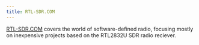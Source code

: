 ```yaml
---
title: RTL-SDR.COM
---
```

[RTL-SDR.COM](https://www.rtl-sdr.com/) covers the world of software-defined radio,
focusing mostly on inexpensive projects based on the RTL2832U SDR radio reciever.
